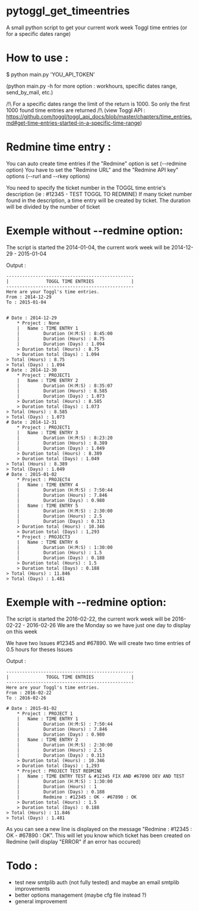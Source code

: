 pytoggl_get_timeentries
===================

A small python script to get your current work week Toggl time entries (or for a specific dates range)


How to use : 
===================
$ python main.py 'YOU_API_TOKEN'

(python main.py -h for more option : workhours, specific dates range, send_by_mail, etc.)

/!\ For a specific dates range the limit of the return is 1000. So only the first 1000 found time entries are returned /!\ (view Toggl API : https://github.com/toggl/toggl_api_docs/blob/master/chapters/time_entries.md#get-time-entries-started-in-a-specific-time-range)


Redmine time entry :
===================
You can auto create time entries if the "Redmine" option is set (--redmine option)
You have to set the "Redmine URL" and the "Redmine API key" options (--rurl and --rkey options)

You need to specify the ticket number in the TOGGL time entrie's description (ie : #12345 - TEST TOGGL TO REDMINE)
If many ticket number found in the description, a time entry will be created by ticket. The duration will be divided by the number of ticket


Exemple without --redmine option: 
===================
The script is started the 2014-01-04, the current work week will be 2014-12-29 - 2015-01-04

Output : 
    
    ------------------------------------------------
    |              TOGGL TIME ENTRIES              |
    ------------------------------------------------
    Here are your Toggl's time entries.
    From : 2014-12-29
    To : 2015-01-04
    
    
    # Date : 2014-12-29
        * Project : None
        |   Name : TIME ENTRY 1
        |         Duration (H:M:S) : 8:45:00
        |         Duration (Hours) : 8.75
        |         Duration (Days) : 1.094
        > Duration total (Hours) : 8.75
        > Duration total (Days) : 1.094
    > Total (Hours) : 8.75
    > Total (Days) : 1.094
    # Date : 2014-12-30
        * Project : PROJECT1
        |   Name : TIME ENTRY 2
        |         Duration (H:M:S) : 8:35:07
        |         Duration (Hours) : 8.585
        |         Duration (Days) : 1.073
        > Duration total (Hours) : 8.585
        > Duration total (Days) : 1.073
    > Total (Hours) : 8.585
    > Total (Days) : 1.073
    # Date : 2014-12-31
        * Project : PROJECT1
        |   Name : TIME ENTRY 3
        |         Duration (H:M:S) : 8:23:20
        |         Duration (Hours) : 8.389
        |         Duration (Days) : 1.049
        > Duration total (Hours) : 8.389
        > Duration total (Days) : 1.049
    > Total (Hours) : 8.389
    > Total (Days) : 1.049
    # Date : 2015-01-02
        * Project : PROJECT4
        |   Name : TIME ENTRY 4
        |         Duration (H:M:S) : 7:50:44
        |         Duration (Hours) : 7.846
        |         Duration (Days) : 0.980
        |   Name : TIME ENTRY 5
        |         Duration (H:M:S) : 2:30:00
        |         Duration (Hours) : 2.5
        |         Duration (Days) : 0.313
        > Duration total (Hours) : 10.346
        > Duration total (Days) : 1,293
        * Project : PROJECT3
        |   Name : TIME ENTRY 6
        |         Duration (H:M:S) : 1:30:00
        |         Duration (Hours) : 1.5
        |         Duration (Days) : 0.188
        > Duration total (Hours) : 1.5
        > Duration total (Days) : 0.188
    > Total (Hours) : 11.846
    > Total (Days) : 1.481

Exemple with --redmine option: 
===================
The script is started the 2016-02-22, the current work week will be 2016-02-22 - 2016-02-26
We are the Monday so we have just one day to display on this week

We have two Issues #12345 and #67890.
We will create two time entries of 0.5 hours for theses Issues

Output : 
    
    ------------------------------------------------
    |              TOGGL TIME ENTRIES              |
    ------------------------------------------------
    Here are your Toggl's time entries.
    From : 2016-02-22
    To : 2016-02-26
    
    # Date : 2015-01-02
        * Project : PROJECT 1
        |   Name : TIME ENTRY 1
        |         Duration (H:M:S) : 7:50:44
        |         Duration (Hours) : 7.846
        |         Duration (Days) : 0.980
        |   Name : TIME ENTRY 2
        |         Duration (H:M:S) : 2:30:00
        |         Duration (Hours) : 2.5
        |         Duration (Days) : 0.313
        > Duration total (Hours) : 10.346
        > Duration total (Days) : 1,293
        * Project : PROJECT TEST REDMINE
        |   Name : TIME ENTRY TEST & #12345 FIX AND #67890 DEV AND TEST
        |         Duration (H:M:S) : 1:30:00
        |         Duration (Hours) : 1
        |         Duration (Days) : 0.188
        |         Redmine : #12345 : OK - #67890 : OK
        > Duration total (Hours) : 1.5
        > Duration total (Days) : 0.188
    > Total (Hours) : 11.846
    > Total (Days) : 1.481

As you can see a new line is displayed on the message "Redmine : #12345 : OK - #67890 : OK".
This will let you know which ticket has been created on Redmine (will display "ERROR" if an error has occured)



Todo :
===================
* test new smtplib auth (not fully tested) and maybe an email smtplib improvements
* better options management (maybe cfg file instead ?)
* general improvement

